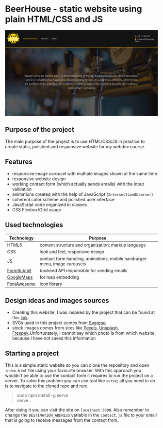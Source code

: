 # BeerHouse - static website using plain HTML/CSS and JS

![project_preview](./page_preview.png)

## Purpose of the project
The main purpose of the project is to use HTML/CSS/JS in practice to create static, polished and responsive website for my webdev course.

## Features
- responsive image carousel with multiple images shown at the same time
- responsive website design
- working contact form (which actually sends emails) with the input validation
- animations created with the help of JavaScript (`IntersectionObserver`)
- coherent color scheme and polished user interface
- JavaScript code organized in classes
- CSS Flexbox/Grid usage

## Used technologies
|  Technology                                       | Purpose                                                                   |
|---------------------------------------------------|---------------------------------------------------------------------------|
|  HTML5                                            | content structure and organization; markup language                       |
|  CSS                                              | look and feel; responsive design                                          |
|  JS                                               | contact form handling, animations, mobile hamburger menu, image carousels |
|  [FormSubmit](https://formsubmit.co/)             | backend API responsible for sending emails                                |
|  [GoogleMaps](https://www.google.pl/maps/preview) | for map embedding                                                         |
|  [FontAwesome](https://fontawesome.com/)          | icon library                                                              |

## Design ideas and images sources
- Creating this website, I was inspired by the project that can be found at this [link](https://www.behance.net/gallery/96688989/study-project-beer-web-site).
- SVGs used in this project comes from [Svgrepo](https://www.svgrepo.com)
- stock images comes from sites like [Pexels](https://www.pexels.com/), [Unsplash](https://unsplash.com/), [Freepek](https://pl.freepik.com/).Unfortunately, I cannot say which
photo is from which website, because I have not saved this information 

## Starting a project
This is a simple static website so you can clone the repository and open `index.html` file using your favourite browser. With this approach you wouldn't be able to use
the contact form it requires to run the project on a server. 
To solve this problem you can use tool like `serve`; all you need to do is to navigate to the cloned repo and run:

> sudo npm install -g serve<br>
> serve .

After doing it you can visit the site on `localhost:3000`. Also remember to change the `DESTINATION_ADDRESS` variable in the `contact.js` file to your email that is going
to receive messages from the contact from.
